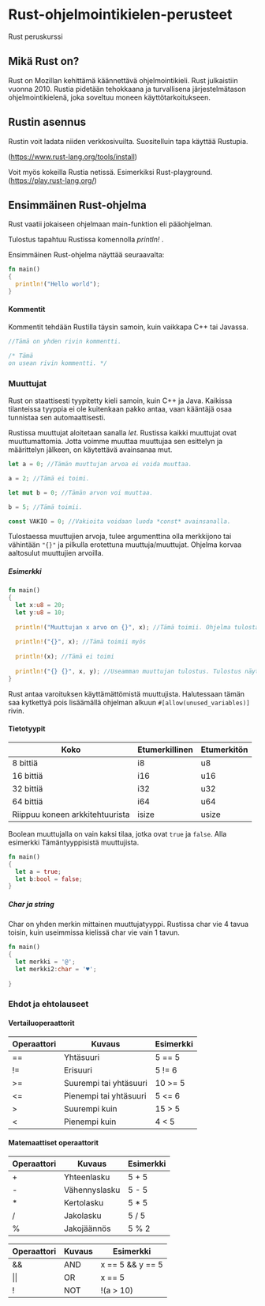 # Rust-ohjelmointikielen-perusteet
Rust peruskurssi

## Mikä Rust on?

Rust on Mozillan kehittämä käännettävä ohjelmointikieli. Rust julkaistiin vuonna 2010. Rustia pidetään tehokkaana ja turvallisena järjestelmätason ohjelmointikielenä, joka soveltuu moneen käyttötarkoitukseen. 

## Rustin asennus
Rustin voit ladata niiden verkkosivuilta. Suositelluin tapa käyttää Rustupia.

(https://www.rust-lang.org/tools/install)

Voit myös kokeilla Rustia netissä. Esimerkiksi Rust-playground.
(https://play.rust-lang.org/)


## Ensimmäinen Rust-ohjelma

Rust vaatii jokaiseen ohjelmaan main-funktion eli pääohjelman.

Tulostus tapahtuu Rustissa komennolla *println!* .

Ensimmäinen Rust-ohjelma näyttää seuraavalta:
```rust
fn main()
{
  println!("Hello world");
}

```

#### Kommentit

Kommentit tehdään Rustilla täysin samoin, kuin vaikkapa C++ tai Javassa.
```rust
//Tämä on yhden rivin kommentti.

/* Tämä 
on usean rivin kommentti. */

```


### Muuttujat

Rust on staattisesti tyypitetty kieli samoin, kuin C++ ja Java.
Kaikissa tilanteissa tyyppia ei ole kuitenkaan pakko antaa, vaan kääntäjä osaa tunnistaa sen automaattisesti.

Rustissa muuttujat aloitetaan sanalla *let*. Rustissa kaikki muuttujat ovat muuttumattomia. Jotta voimme muuttaa muuttujaa sen esittelyn ja määrittelyn jälkeen, on 
käytettävä avainsanaa mut.

```rust
let a = 0; //Tämän muuttujan arvoa ei voida muuttaa.

a = 2; //Tämä ei toimi.

let mut b = 0; //Tämän arvon voi muuttaa.

b = 5; //Tämä toimii.

const VAKIO = 0; //Vakioita voidaan luoda *const* avainsanalla.
```

Tulostaessa muuttujien arvoja, tulee argumenttina olla merkkijono tai vähintään `"{}"` ja pilkulla erotettuna muuttuja/muuttujat.
Ohjelma korvaa aaltosulut muuttujien arvoilla.

##### Esimerkki
```rust
fn main()
{
  let x:u8 = 20;
  let y:u8 = 10;
  
  println!("Muuttujan x arvo on {}", x); //Tämä toimii. Ohjelma tulostaisi: Muuttujan x arvo on 20
  
  println!("{}", x); //Tämä toimii myös
  
  println!(x); //Tämä ei toimi
  
  println!("{} {}", x, y); //Useamman muuttujan tulostus. Tulostus näyttäisi: 20 10
}
```

Rust antaa varoituksen käyttämättömistä muuttujista.
Halutessaan tämän saa kytkettyä pois lisäämällä ohjelman 
alkuun `#[allow(unused_variables)]` rivin.

#### Tietotyypit
| Koko | Etumerkillinen | Etumerkitön |
| --- | --- | --- |
| 8 bittiä | i8 | u8 |
| 16 bittiä | i16 | u16 |
| 32 bittiä | i32 | u32 |
| 64 bittiä | i64 | u64 |
| Riippuu koneen arkkitehtuurista | isize | usize |


Boolean muuttujalla on vain kaksi tilaa, jotka ovat `true` ja `false`.
Alla esimerkki Tämäntyyppisistä muuttujista.

```rust
fn main()
{
  let a = true;
  let b:bool = false;
}
```

##### Char ja string
Char on yhden merkin mittainen muuttujatyyppi. Rustissa char vie 4 tavua toisin, kuin useimmissa kielissä char vie vain 1 tavun.


```rust
fn main()
{
  let merkki = '@';
  let merkki2:char = '♥';
  
}
```


### Ehdot ja ehtolauseet

#### Vertailuoperaattorit
| Operaattori | Kuvaus | Esimerkki |
| --- | --- | --- |
| == | Yhtäsuuri | 5 == 5 |
| != | Erisuuri | 5 != 6 |
| >= | Suurempi tai yhtäsuuri | 10 >= 5 |
| <= | Pienempi tai yhtäsuuri | 5 <= 6 |
| > | Suurempi kuin | 15 > 5 |
| < | Pienempi kuin | 4 < 5 |

#### Matemaattiset operaattorit
| Operaattori | Kuvaus | Esimerkki |
| --- | --- | --- |
| + | Yhteenlasku | 5 + 5 |
| - | Vähennyslasku | 5 - 5 |
| * | Kertolasku | 5 * 5 |
| / | Jakolasku | 5 / 5 |
| % | Jakojäännös | 5 % 2 |


| Operaattori | Kuvaus | Esimerkki |
| --- | --- | --- |
| && | AND | x == 5 && y == 5|
| \|\| | OR | x == 5 || y == 5 |
| ! | NOT | !(a > 10) |
